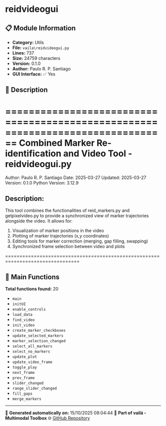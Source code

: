 # reidvideogui

## 📋 Module Information

- **Category:** Utils
- **File:** `vaila\reidvideogui.py`
- **Lines:** 737
- **Size:** 24759 characters
- **Version:** 0.1.0
- **Author:** Paulo R. P. Santiago
- **GUI Interface:** ✅ Yes

## 📖 Description


================================================================================
Combined Marker Re-identification and Video Tool - reidvideogui.py
================================================================================
Author: Paulo R. P. Santiago
Date: 2025-03-27
Updated: 2025-03-27
Version: 0.1.0
Python Version: 3.12.9

Description:
------------
This tool combines the functionalities of reid_markers.py and getpixelvideo.py
to provide a synchronized view of marker trajectories alongside the video.
It allows for:
1. Visualization of marker positions in the video
2. Plotting of marker trajectories (x,y coordinates)
3. Editing tools for marker correction (merging, gap filling, swapping)
4. Synchronized frame selection between video and plots

================================================================================


## 🔧 Main Functions

**Total functions found:** 20

- `main`
- `initUI`
- `enable_controls`
- `load_data`
- `find_video`
- `init_video`
- `create_marker_checkboxes`
- `update_selected_markers`
- `marker_selection_changed`
- `select_all_markers`
- `select_no_markers`
- `update_plot`
- `update_video_frame`
- `toggle_play`
- `next_frame`
- `prev_frame`
- `slider_changed`
- `range_slider_changed`
- `fill_gaps`
- `merge_markers`




---

📅 **Generated automatically on:** 15/10/2025 08:04:44
🔗 **Part of vailá - Multimodal Toolbox**
🌐 [GitHub Repository](https://github.com/vaila-multimodaltoolbox/vaila)
